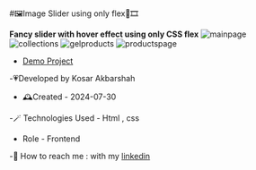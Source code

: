 #🖼️Image Slider using only flex🎴🎞️

**Fancy slider with hover effect using only CSS flex**
![mainpage](https://github.com/user-attachments/assets/01af03c3-2a26-4c3a-9b67-382d9b856049)
![collections](https://github.com/user-attachments/assets/e21ac950-921e-494d-a532-1cb683a4cd9e)
![gelproducts](https://github.com/user-attachments/assets/564499a0-b6e7-4110-a156-f24efedc1bf6)
![productspage](https://github.com/user-attachments/assets/7332d39e-be16-430c-99a7-525b454b0504)


- [Demo Project]( https://kosarakbarshah.github.io/SoapLabProject/)

-💗Developed by Kosar Akbarshah 

- 🕰️Created - 2024-07-30

-🪄 Technologies Used - Html , css

- Role - Frontend

-💭 How to reach me : with my [linkedin](https://www.linkedin.com/in/tara-akbarshah-22102b1b6/)

